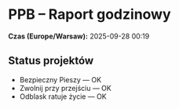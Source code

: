 # PPB – Raport godzinowy
**Czas (Europe/Warsaw):** 2025-09-28 00:19

## Status projektów
- Bezpieczny Pieszy — OK
- Zwolnij przy przejściu — OK
- Odblask ratuje życie — OK

